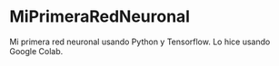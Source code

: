 # MiPrimeraRedNeuronal
Mi primera red neuronal usando Python y Tensorflow.
Lo hice usando Google Colab. 
